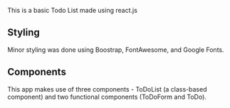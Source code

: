 This is a basic Todo List made using react.js

## Styling

Minor styling was done using Boostrap, FontAwesome, and Google Fonts.

## Components

This app makes use of three components - ToDoList (a class-based component) and two functional components (ToDoForm and ToDo).



